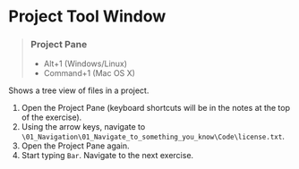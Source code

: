 # Project Tool Window

> ### Project Pane
> - Alt+1 (Windows/Linux)
> - Command+1 (Mac OS X)

Shows a tree view of files in a project.

1. Open the Project Pane (keyboard shortcuts will be in the notes at the top of the exercise).
2. Using the arrow keys, navigate to `\01_Navigation\01_Navigate_to_something_you_know\Code\license.txt`.
4. Open the Project Pane again.
3. Start typing `Bar`. Navigate to the next exercise.
